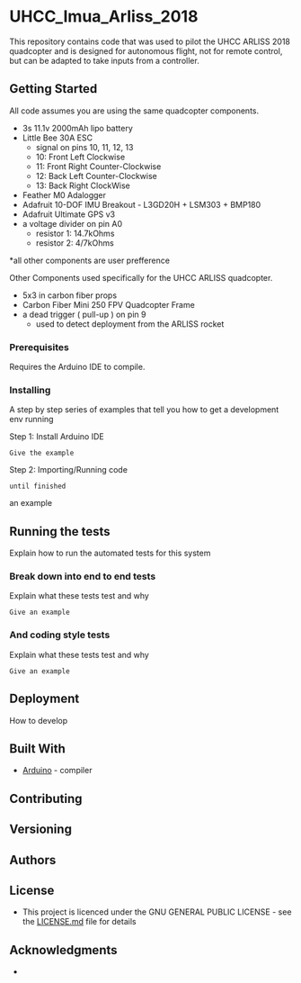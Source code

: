 # UHCC_Imua_Arliss_2018

This repository contains code that was used to pilot the UHCC ARLISS 2018 quadcopter and is designed for autonomous flight, not for remote control, but can be adapted to take inputs from a controller.

## Getting Started

All code assumes you are using the same quadcopter components.

- 3s 11.1v 2000mAh lipo battery
- Little Bee 30A ESC
  - signal on pins 10, 11, 12, 13
  - 10: Front Left    Clockwise
  - 11: Front Right   Counter-Clockwise
  - 12: Back Left     Counter-Clockwise
  - 13: Back Right    ClockWise
- Feather M0 Adalogger
- Adafruit 10-DOF IMU Breakout - L3GD20H + LSM303 + BMP180
- Adafruit Ultimate GPS v3
- a voltage divider on pin A0
  - resistor 1: 14.7kOhms
  - resistor 2: 4/7kOhms

*all other components are user prefference

Other Components used specifically for the UHCC ARLISS quadcopter.
- 5x3 in carbon fiber props
- Carbon Fiber Mini 250 FPV Quadcopter Frame
- a dead trigger ( pull-up ) on pin 9
  - used to detect deployment from the ARLISS rocket

### Prerequisites

Requires the Arduino IDE to compile.

### Installing

A step by step series of examples that tell you how to get a development env running

Step 1: Install Arduino IDE

```
Give the example
```

Step 2: Importing/Running code

```
until finished
```

an example

## Running the tests

Explain how to run the automated tests for this system

### Break down into end to end tests

Explain what these tests test and why

```
Give an example
```

### And coding style tests

Explain what these tests test and why

```
Give an example
```

## Deployment

How to develop

## Built With
- [Arduino](https://www.arduino.cc/) - compiler

## Contributing


## Versioning


## Authors



## License
- This project is licenced under the GNU GENERAL PUBLIC LICENSE - see the [LICENSE.md](LICENSE.md) file for details


## Acknowledgments

* 

